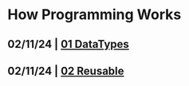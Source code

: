 # How Programming Works

## 02/11/24 | [01 DataTypes](./lab01/)
## 02/11/24 | [02 Reusable](./lab02/)
